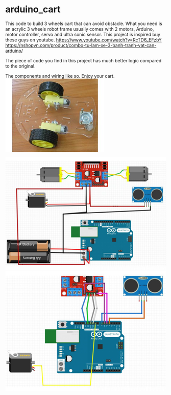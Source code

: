 # arduino_cart
This code to build 3 wheels cart that can avoid obstacle. What you need is an acrylic 3 wheels robot frame usually comes with 2 motors, Arduino, motor controller, servo and ultra sonic sensor.
This project is inspired buy these guys on youtube. 
https://www.youtube.com/watch?v=RcTD6_EFzbY
https://nshopvn.com/product/combo-tu-lam-xe-3-banh-tranh-vat-can-arduino/

The piece of code you find in this project has much better logic compared to the original.

The components and wiring like so. Enjoy your cart.
![alt text](https://github.com/hoanghuy89/arduino_cart/raw/main/frame.jpg?raw=true)


![alt text](https://github.com/hoanghuy89/arduino_cart/raw/main/wiring1.jpg?raw=true)
![alt text](https://github.com/hoanghuy89/arduino_cart/raw/main/wiring2.jpg?raw=true)


